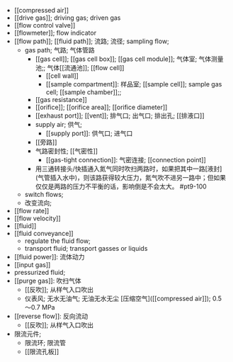 - [[compressed air]]
- [[drive gas]]; driving gas; driven gas
- [[flow control valve]]
- [[flowmeter]]; flow indicator
- [[flow path]]; [[fluid path]]; 流路; 流径; sampling flow; 
    - gas path; 气路; 气体管路
        - [[gas cell]]; [[gas cell box]]; [[gas cell module]]; 气体室; 气体测量池;; 气体[[流通池]]; [[flow cell]]
            - [[cell wall]]
            - [[sample compartment]]: 样品室; [[sample cell]]; sample gas cell; [[sample chamber]];; 
        - [[gas resistance]]
        - [[orifice]]; [[orifice area]]; [[orifice diameter]]
        - [[exhaust port]]; [[vent]]; 排气口; 出气口; 排出孔; [[排液口]]
        - supply air; 供气;
            - [[supply port]]: 供气口; 进气口
        - [[旁路]]
        - 气路密封性; [[气密性]]
            - [[gas-tight connection]]: 气密连接; [[connection point]]
        - 用三通转接头/快插通入氮气同时吹扫两路时，如果把其中一路[液封] (气管插入水中)，则该路获得较大压力，氮气吹不进另一路中；但如果仅仅是两路的压力不平衡的话，影响倒是不会太大。 #pt9-100
    - switch flows;
    - 改变流向;
- [[flow rate]]
- [[flow velocity]]
- [[fluid]]
- [[fluid conveyance]]
    - regulate the fluid flow;
    - transport fluid; transport gasses or liquids
- [[fluid power]]: 流体动力
- [[input gas]]
- pressurized fluid; 
- [[purge gas]]: 吹扫气体
    - [[反吹]]; 从样气入口吹出
    - 仪表风; 无水无油气; 无油无水无尘 [压缩空气]([[compressed air]]); 0.5～0.7 MPa
- [[reverse flow]]: 反向流动
    - [[反吹]]; 从样气入口吹出
- 限流元件;
    - 限流环; 限流管
    - [[限流孔板]]
